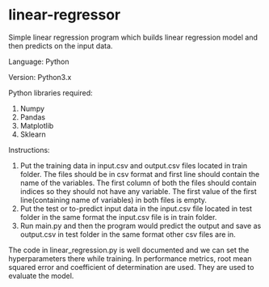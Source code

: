 # linear-regressor
Simple linear regression program which builds linear regression model and then predicts on the input data.

Language: Python

Version: Python3.x

Python libraries required:
1) Numpy
2) Pandas
3) Matplotlib
4) Sklearn

Instructions:
1) Put the training data in input.csv and output.csv files located in train folder.  The files should be in csv format and first line should contain the name of the variables.  The first column of both the files should contain indices so they should not have any variable.  The first value of the first line(containing name of variables) in both files is empty. 
2) Put the test or to-predict input data in the input.csv file located in test folder in the same format the input.csv file is in train folder.
3) Run main.py and then the program would predict the output and save as output.csv in test folder in the same format other csv files are in.

The code in linear_regression.py is well documented and we can set the hyperparameters there while training.  In performance metrics, root mean squared error and coefficient of determination are used.  They are used to evaluate the model.
